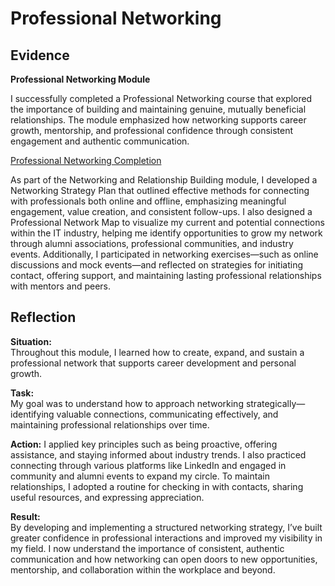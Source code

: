 # Professional Networking  

## Evidence  

**Professional Networking Module**  

I successfully completed a Professional Networking course that explored the importance of building and maintaining genuine, mutually beneficial relationships. The module emphasized how networking supports career growth, mentorship, and professional confidence through consistent engagement and authentic communication.  

[Professional Networking Completion](https://github.com/AJ219423202/DigitalPortfolio2/blob/20488c13a671ee222c5670c0c709b0feb640764d/Files/PROFESSIONAL_NETWORK.png)


As part of the Networking and Relationship Building module, I developed a Networking Strategy Plan that outlined effective methods for connecting with professionals both online and offline, emphasizing meaningful engagement, value creation, and consistent follow-ups. I also designed a Professional Network Map to visualize my current and potential connections within the IT industry, helping me identify opportunities to grow my network through alumni associations, professional communities, and industry events. Additionally, I participated in networking exercises—such as online discussions and mock events—and reflected on strategies for initiating contact, offering support, and maintaining lasting professional relationships with mentors and peers.  

## Reflection  

**Situation:**  
Throughout this module, I learned how to create, expand, and sustain a professional network that supports career development and personal growth.  

**Task:**  
My goal was to understand how to approach networking strategically—identifying valuable connections, communicating effectively, and maintaining professional relationships over time.  

**Action:**
I applied key principles such as being proactive, offering assistance, and staying informed about industry trends. I also practiced connecting through various platforms like LinkedIn and engaged in community and alumni events to expand my circle. To maintain relationships, I adopted a routine for checking in with contacts, sharing useful resources, and expressing appreciation.  

**Result:**  
By developing and implementing a structured networking strategy, I’ve built greater confidence in professional interactions and improved my visibility in my field. I now understand the importance of consistent, authentic communication and how networking can open doors to new opportunities, mentorship, and collaboration within the workplace and beyond.  
